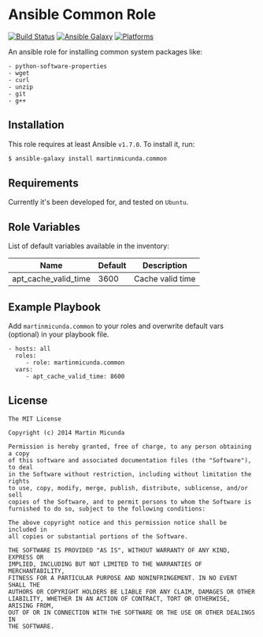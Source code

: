 Ansible Common Role
=========

[![Build Status](https://secure.travis-ci.org/martinmicunda/ansible-role-common.png)](http://travis-ci.org/martinmicunda/ansible-role-common) [![Ansible Galaxy](http://img.shields.io/badge/galaxy-martinmicunda.common-blue.svg)](https://galaxy.ansible.com/list#/roles/1708) [![Platforms](http://img.shields.io/badge/platforms-ubuntu-orange.svg)](#)

An ansible role for installing common system packages like:

    - python-software-properties
    - wget
    - curl
    - unzip
    - git
    - g++

Installation
------------
This role requires at least Ansible `v1.7.0`. To install it, run:

```bash
$ ansible-galaxy install martinmicunda.common
```

Requirements
------------

Currently it's been developed for, and tested on `Ubuntu`.

Role Variables
--------------

List of default variables available in the inventory:

| Name                    | Default   | Description      |
| ----------------------- | --------- | ---------------- |
| apt_cache_valid_time    | 3600      | Cache valid time |

Example Playbook
----------------

Add `martinmicunda.common` to your roles and overwrite default vars (optional) in your playbook file.

    - hosts: all
      roles:
         - role: martinmicunda.common
      vars:
         - apt_cache_valid_time: 8600 

License
-------

    The MIT License
    
    Copyright (c) 2014 Martin Micunda  

    Permission is hereby granted, free of charge, to any person obtaining a copy
    of this software and associated documentation files (the "Software"), to deal
    in the Software without restriction, including without limitation the rights
    to use, copy, modify, merge, publish, distribute, sublicense, and/or sell
    copies of the Software, and to permit persons to whom the Software is
    furnished to do so, subject to the following conditions:
    
    The above copyright notice and this permission notice shall be included in
    all copies or substantial portions of the Software.
    
    THE SOFTWARE IS PROVIDED "AS IS", WITHOUT WARRANTY OF ANY KIND, EXPRESS OR
    IMPLIED, INCLUDING BUT NOT LIMITED TO THE WARRANTIES OF MERCHANTABILITY,
    FITNESS FOR A PARTICULAR PURPOSE AND NONINFRINGEMENT. IN NO EVENT SHALL THE
    AUTHORS OR COPYRIGHT HOLDERS BE LIABLE FOR ANY CLAIM, DAMAGES OR OTHER
    LIABILITY, WHETHER IN AN ACTION OF CONTRACT, TORT OR OTHERWISE, ARISING FROM,
    OUT OF OR IN CONNECTION WITH THE SOFTWARE OR THE USE OR OTHER DEALINGS IN
    THE SOFTWARE.
